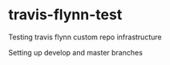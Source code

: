 # travis-flynn-test
Testing travis flynn custom repo infrastructure

Setting up develop and master branches
